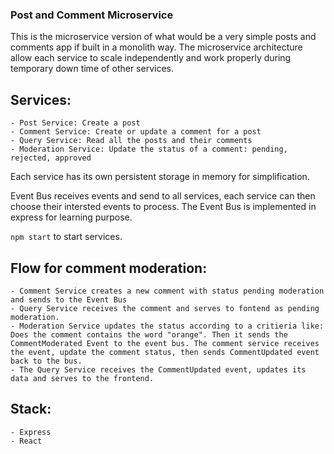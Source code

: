 ### Post and Comment Microservice

This is the microservice version of what would be a very simple posts and comments app if built in a monolith way. The microservice architecture allow each service to scale independently and work properly during temporary down time of other services.


## Services:

    - Post Service: Create a post
    - Comment Service: Create or update a comment for a post
    - Query Service: Read all the posts and their comments
    - Moderation Service: Update the status of a comment: pending, rejected, approved

Each service has its own persistent storage in memory for simplification.

Event Bus receives events and send to all services, each service can then choose their intersted events to process. The Event Bus is implemented in express for learning purpose.

`npm start` to start services.

## Flow for comment moderation:

    - Comment Service creates a new comment with status pending moderation and sends to the Event Bus
    - Query Service receives the comment and serves to fontend as pending moderation.
    - Moderation Service updates the status according to a critieria like: Does the comment contains the word "orange". Then it sends the CommentModerated Event to the event bus. The comment service receives the event, update the comment status, then sends CommentUpdated event back to the bus.
    - The Query Service receives the CommentUpdated event, updates its data and serves to the frontend.

## Stack:

    - Express
    - React
